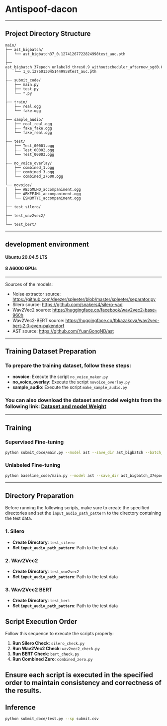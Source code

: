 # Antispoof-dacon

---
## Project Directory Structure
```plaintext
main/
├── ast_bigbatch/
│   └── ast_bigbatch37_0.12741267722824998test_auc.pth
│
├── ast_bigbatch_37epoch_unlabeld_thres0.9_withoutscheduler_afternew_sgd0.00001/
│   └── 1_0.12760130451449958test_auc.pth
│
├── submit_code/
│   ├── main.py
│   ├── test.py
│   └── *.py
│
├── train/
│   ├── real.ogg
│   └── fake.ogg
│
├── sample_audio/
│   ├── real_real.ogg
│   ├── fake_fake.ogg
│   └── fake_real.ogg
│
├── test/
│   ├── Test_00001.ogg
│   ├── Test_00002.ogg
│   └── Test_00003.ogg
│
├── no_voice_overlay/
│   ├── combined_1.ogg
│   ├── combined_3.ogg
│   └── combined_27600.ogg
│
└── novoice/
│   ├── ABJGMLHQ_accompaniment.ogg
│   ├── ABKEEJML_accompaniment.ogg
│   └── ESNQMTYC_accompaniment.ogg
│
├── test_silero/
│
├── test_wav2vec2/
│
└── test_bert/
```
---
## development environment
#### Ubuntu 20.04.5 LTS
#### 8 A6000 GPUs
---
Sources of the models:

- Noise extractor source: https://github.com/deezer/spleeter/blob/master/spleeter/separator.py
- Silero source: https://github.com/snakers4/silero-vad
- Wav2Vec2 source: https://huggingface.co/facebook/wav2vec2-base-960h
- Wav2Vec2-BERT source: https://huggingface.co/tbkazakova/wav2vec-bert-2.0-even-pakendorf
- AST source: https://github.com/YuanGongND/ast
---

## Training Dataset Preparation

### To prepare the training dataset, follow these steps:

- **novoice**: Execute the script `no_voice_maker.py`
- **no_voice_overlay**: Execute the script `novoice_overlay.py`
-  **sample_audio**: Execute the script `make_sample_audio.py`

### You can also download the dataset and model weights from the following link: [Dataset and model Weight](https://drive.google.com/drive/folders/12Cmq278Q6p9a35BQ_TKXhV0cHouJCpF7?usp=drive_link)
---
## Training

### Supervised Fine-tuning

```bash
python submit_doce/main.py --model ast --save_dir ast_bigbatch --batch_size 2048 --lr 0.001
```
### Unlabeled Fine-tuning
```bash
python baseline_code/main.py --model ast --save_dir ast_bigbatch_37epoch_unlabeld_thres0.9_withoutscheduler_afternew_sgd0.00001 --lr 0.00001 --weight_decay 0.001 --unlabel_ft --epochs 10 --batch_size 64
```
---
## Directory Preparation

Before running the following scripts, make sure to create the specified directories and set the `input_audio_path_pattern` to the directory containing the test data.

### 1. Silero

- **Create Directory**: `test_silero`
- **Set `input_audio_path_pattern`**: Path to the test data

### 2. Wav2Vec2

- **Create Directory**: `test_wav2vec2`
- **Set `input_audio_path_pattern`**: Path to the test data

### 3. Wav2Vec2 BERT

- **Create Directory**: `test_bert`
- **Set `input_audio_path_pattern`**: Path to the test data

## Script Execution Order

Follow this sequence to execute the scripts properly:

1. **Run Silero Check**: `silero_check.py`
2. **Run Wav2Vec2 Check**: `wav2vec2_check.py`
3. **Run BERT Check**: `bert_check.py`
4. **Run Combined Zero**: `combined_zero.py`

Ensure each script is executed in the specified order to maintain consistency and correctness of the results.
---
## Inference
```bash
python submit_doce/test.py --sp submit.csv
```
